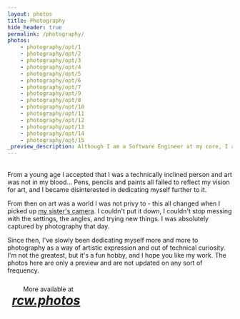 ```yaml
---
layout: photos
title: Photography
hide_header: true
permalink: /photography/
photos:
    - photography/opt/1
    - photography/opt/2
    - photography/opt/3
    - photography/opt/4
    - photography/opt/5
    - photography/opt/6
    - photography/opt/7
    - photography/opt/9
    - photography/opt/8
    - photography/opt/10
    - photography/opt/11
    - photography/opt/12
    - photography/opt/13
    - photography/opt/14
    - photography/opt/15
_preview_description: Although I am a Software Engineer at my core, I also do photography. Take a look at some of my best work from 2019 to 2021.
---
```

<br>
From a young age I accepted that I was a technically inclined person and art was not in my blood...
Pens, pencils and paints all failed to reflect my vision for art, and I became disinterested in dedicating myself further to it.

From then on art was a world I was not privy to - this all changed when I picked up <abbr title="a Nikon D3300, also my first camera">my sister's camera</abbr>.
I couldn't put it down, I couldn't stop messing with the settings, the angles, and trying new things. I was absolutely captured by photography that day.

Since then, I've slowly been dedicating myself more and more to photography as a way of artistic expression and out of technical curiosity.
I'm not the greatest, but it's a fun hobby, and I hope you like my work. The photos here are only a preview
and are not updated on any sort of frequency.

<div style="border: thin solid white; border-width: thin 0; padding: 10px;" class="text-center">
<span style="margin: 25px;">More available at</span>
<a href="https://www.rcw.photos/"><i><h1 style="margin: 0;">rcw.photos</h1></i></a>
</div>
